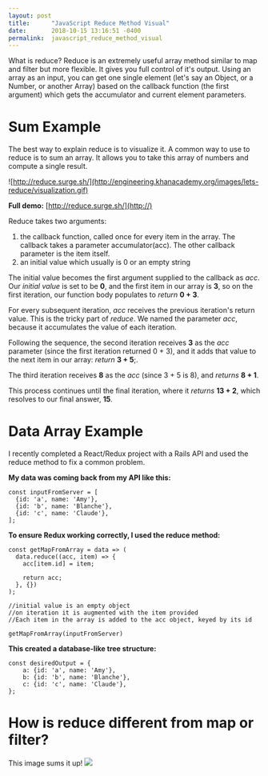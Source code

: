 ```yaml
---
layout: post
title:      "JavaScript Reduce Method Visual"
date:       2018-10-15 13:16:51 -0400
permalink:  javascript_reduce_method_visual
---
```




What is reduce? 
Reduce is an extremely useful array method similar to map and filter but more flexible. It gives you full control of it's output. Using an array as an input, you can get one single element (let's say an Object, or a Number, or another Array) based on the callback function (the first argument) which gets the accumulator and current element parameters.

# Sum Example

The best way to explain reduce is to visualize it. A common way to use to reduce is to sum an array. It allows you to take this array of numbers and compute a single result. 

![http://reduce.surge.sh/](http://engineering.khanacademy.org/images/lets-reduce/visualization.gif)

**Full demo:**  [http://reduce.surge.sh/](http://)

Reduce takes two arguments:
1. the callback function, called once for every item in the array. The callback takes a parameter accumulator(acc). The other callback parameter is the item itself.
2. an initial value which usually is 0 or an empty string

The initial value becomes the first argument supplied to the callback as *acc*. Our *initial value* is set to be **0**, and the first item in our array is **3**, so on the first iteration, our function body populates to *return* **0 + 3**.

For every subsequent iteration, *acc* receives the previous iteration's return value. This is the tricky part of *reduce*. We named the parameter *acc*, because  it accumulates the value of each iteration. 

Following the sequence, the second iteration receives **3** as the *acc* parameter (since the first iteration returned 0 + 3), and it adds that value to the next item in our array: *return* **3 + 5**;.

The third iteration receives **8** as the *acc* (since 3 + 5 is 8), and *returns*  **8 + 1**.

This process continues until the final iteration, where it *returns* **13 + 2**, which resolves to our final answer, **15**.

# Data Array Example
I recently completed a React/Redux project with a Rails API and used the reduce method to fix a common problem. 

**My data was coming back from my API like this:**
```
const inputFromServer = [
  {id: 'a', name: 'Amy'},
  {id: 'b', name: 'Blanche'},
  {id: 'c', name: 'Claude'},
];
```

**To ensure Redux working correctly, I used the reduce method:**
```
const getMapFromArray = data => (
  data.reduce((acc, item) => {
    acc[item.id] = item;

    return acc;
  }, {})
);

//initial value is an empty object
//on iteration it is augmented with the item provided
//Each item in the array is added to the acc object, keyed by its id

getMapFromArray(inputFromServer)

```

**This created a database-like tree structure:**

```
const desiredOutput = {
    a: {id: 'a', name: 'Amy'},
    b: {id: 'b', name: 'Blanche'},
    c: {id: 'c', name: 'Claude'},
};

```

# How is reduce different from map or filter?

This image sums it up!
![](https://i.imgur.com/jQ2De3N.png)




